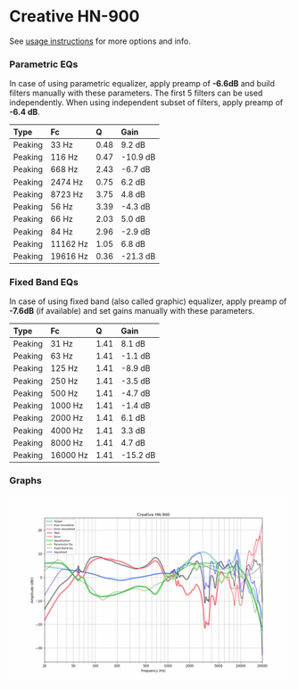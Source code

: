 # Creative HN-900
See [usage instructions](https://github.com/jaakkopasanen/AutoEq#usage) for more options and info.

### Parametric EQs
In case of using parametric equalizer, apply preamp of **-6.6dB** and build filters manually
with these parameters. The first 5 filters can be used independently.
When using independent subset of filters, apply preamp of **-6.4 dB**.

| Type    | Fc       |    Q | Gain     |
|:--------|:---------|:-----|:---------|
| Peaking | 33 Hz    | 0.48 | 9.2 dB   |
| Peaking | 116 Hz   | 0.47 | -10.9 dB |
| Peaking | 668 Hz   | 2.43 | -6.7 dB  |
| Peaking | 2474 Hz  | 0.75 | 6.2 dB   |
| Peaking | 8723 Hz  | 3.75 | 4.8 dB   |
| Peaking | 56 Hz    | 3.39 | -4.3 dB  |
| Peaking | 66 Hz    | 2.03 | 5.0 dB   |
| Peaking | 84 Hz    | 2.96 | -2.9 dB  |
| Peaking | 11162 Hz | 1.05 | 6.8 dB   |
| Peaking | 19616 Hz | 0.36 | -21.3 dB |

### Fixed Band EQs
In case of using fixed band (also called graphic) equalizer, apply preamp of **-7.6dB**
(if available) and set gains manually with these parameters.

| Type    | Fc       |    Q | Gain     |
|:--------|:---------|:-----|:---------|
| Peaking | 31 Hz    | 1.41 | 8.1 dB   |
| Peaking | 63 Hz    | 1.41 | -1.1 dB  |
| Peaking | 125 Hz   | 1.41 | -8.9 dB  |
| Peaking | 250 Hz   | 1.41 | -3.5 dB  |
| Peaking | 500 Hz   | 1.41 | -4.7 dB  |
| Peaking | 1000 Hz  | 1.41 | -1.4 dB  |
| Peaking | 2000 Hz  | 1.41 | 6.1 dB   |
| Peaking | 4000 Hz  | 1.41 | 3.3 dB   |
| Peaking | 8000 Hz  | 1.41 | 4.7 dB   |
| Peaking | 16000 Hz | 1.41 | -15.2 dB |

### Graphs
![](./Creative%20HN-900.png)